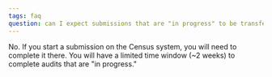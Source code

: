 ```yaml
---
tags: faq
question: can I expect submissions that are "in progress" to be transferred to the new system?
---
```


No. If you start a submission on the Census system, you will need to complete it there. You will have a limited time window (~2 weeks) to complete audits that are "in progress."